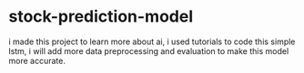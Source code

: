 # stock-prediction-model

i made this project to learn more about ai, i used tutorials to code this simple lstm, i will add more data preprocessing and evaluation to make this model more accurate. 
